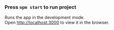 ### Press `npm start` to run project

Runs the app in the development mode.<br>
Open [http://localhost:3000](http://localhost:3000) to view it in the browser.

